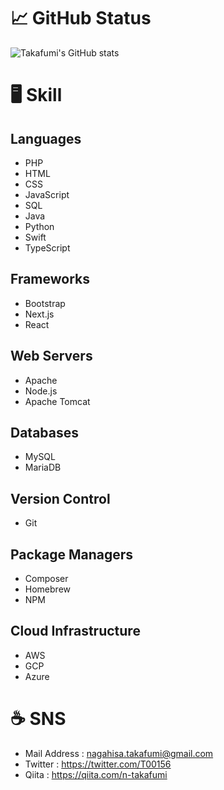 <!--
**nagahisa-takafumi/nagahisa-takafumi** is a ✨ _special_ ✨ repository because its `README.md` (this file) appears on your GitHub profile.

Here are some ideas to get you started:

- 🔭 I’m currently working on ...
- 🌱 I’m currently learning ...
- 👯 I’m looking to collaborate on ...
- 🤔 I’m looking for help with ...
- 💬 Ask me about ...
- 📫 How to reach me: ...
- 😄 Pronouns: ...
- ⚡ Fun fact: ...
-->


# 📈 GitHub Status
![Takafumi's GitHub stats](https://github-readme-stats.vercel.app/api?username=nagahisa-takafumi&show_icons=true&count_private=true&theme=dracula&bg_color=90,7F8DDD,2E3846&title_color=fff&text_color=fff)

# 🖥 Skill

## Languages

* PHP
* HTML
* CSS
* JavaScript
* SQL
* Java
* Python
* Swift
* TypeScript

## Frameworks
* Bootstrap
* Next.js
* React

## Web Servers
* Apache
* Node.js
* Apache Tomcat

## Databases
* MySQL
* MariaDB

## Version Control
* Git

## Package Managers
* Composer
* Homebrew
* NPM

## Cloud Infrastructure
* AWS
* GCP
* Azure

# ☕️ SNS
* Mail Address : nagahisa.takafumi@gmail.com
* Twitter : https://twitter.com/T00156
* Qiita : https://qiita.com/n-takafumi
